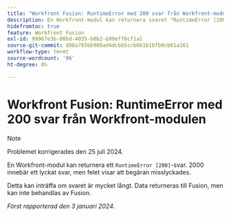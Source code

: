 ```yaml
---
title: "Workfront Fusion: RuntimeError med 200 svar från Workfront-modulen"
description: En Workfront-modul kan returnera svaret "RuntimeError [200]". 2000 innebär ett lyckat svar, men felet visar att begäran misslyckades.
hidefromtoc: true
feature: Workfront Fusion
exl-id: 99967e3b-08bd-4035-b0b2-b90eff8cf1a1
source-git-commit: d88a785bb980ad4dcbb5ccb6b1b1bfb0cb61a161
workflow-type: tm+mt
source-wordcount: '96'
ht-degree: 0%

---
```


# Workfront Fusion: RuntimeError med 200 svar från Workfront-modulen

>[!NOTE]
>
>Problemet korrigerades den 25 juli 2024.

En Workfront-modul kan returnera ett `RuntimeError [200]`-svar. 2000 innebär ett lyckat svar, men felet visar att begäran misslyckades.

Detta kan inträffa om svaret är mycket långt. Data returneras till Fusion, men kan inte behandlas av Fusion.

_Först rapporterad den 3 januari 2024._
